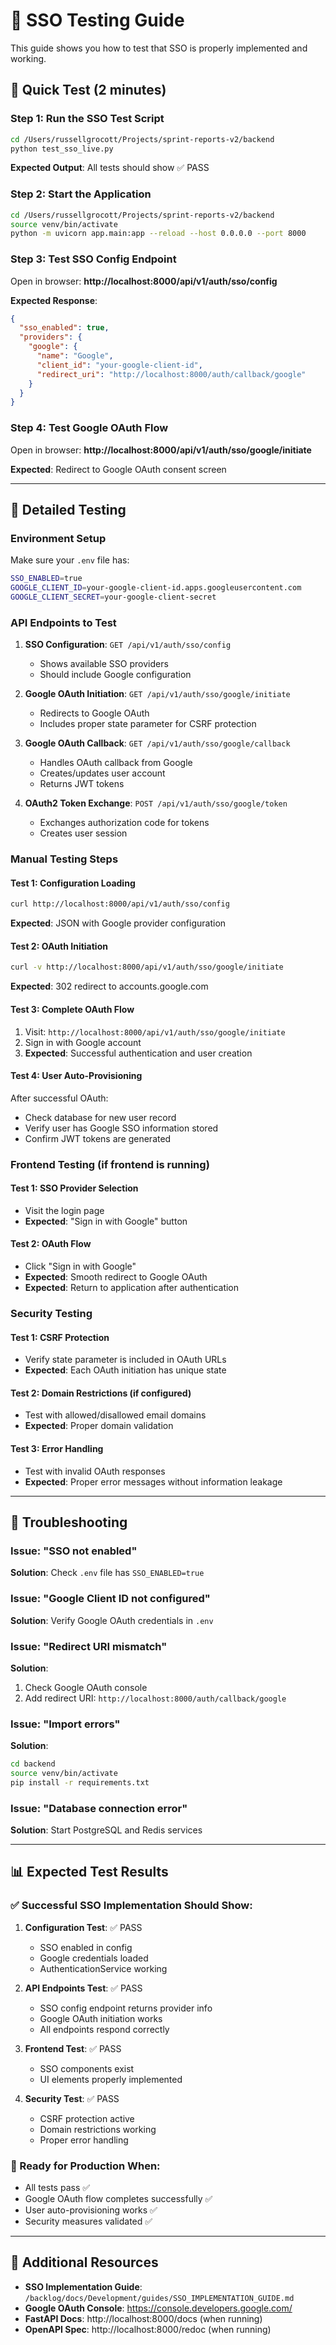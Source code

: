 # 🧪 SSO Testing Guide

This guide shows you how to test that SSO is properly implemented and working.

## 🚀 Quick Test (2 minutes)

### Step 1: Run the SSO Test Script
```bash
cd /Users/russellgrocott/Projects/sprint-reports-v2/backend
python test_sso_live.py
```

**Expected Output**: All tests should show ✅ PASS

### Step 2: Start the Application
```bash
cd /Users/russellgrocott/Projects/sprint-reports-v2/backend
source venv/bin/activate
python -m uvicorn app.main:app --reload --host 0.0.0.0 --port 8000
```

### Step 3: Test SSO Config Endpoint
Open in browser: **http://localhost:8000/api/v1/auth/sso/config**

**Expected Response**:
```json
{
  "sso_enabled": true,
  "providers": {
    "google": {
      "name": "Google",
      "client_id": "your-google-client-id",
      "redirect_uri": "http://localhost:8000/auth/callback/google"
    }
  }
}
```

### Step 4: Test Google OAuth Flow
Open in browser: **http://localhost:8000/api/v1/auth/sso/google/initiate**

**Expected**: Redirect to Google OAuth consent screen

---

## 🔧 Detailed Testing

### Environment Setup
Make sure your `.env` file has:
```bash
SSO_ENABLED=true
GOOGLE_CLIENT_ID=your-google-client-id.apps.googleusercontent.com
GOOGLE_CLIENT_SECRET=your-google-client-secret
```

### API Endpoints to Test

1. **SSO Configuration**: `GET /api/v1/auth/sso/config`
   - Shows available SSO providers
   - Should include Google configuration

2. **Google OAuth Initiation**: `GET /api/v1/auth/sso/google/initiate`
   - Redirects to Google OAuth
   - Includes proper state parameter for CSRF protection

3. **Google OAuth Callback**: `GET /api/v1/auth/sso/google/callback`
   - Handles OAuth callback from Google
   - Creates/updates user account
   - Returns JWT tokens

4. **OAuth2 Token Exchange**: `POST /api/v1/auth/sso/google/token`
   - Exchanges authorization code for tokens
   - Creates user session

### Manual Testing Steps

#### Test 1: Configuration Loading
```bash
curl http://localhost:8000/api/v1/auth/sso/config
```
**Expected**: JSON with Google provider configuration

#### Test 2: OAuth Initiation
```bash
curl -v http://localhost:8000/api/v1/auth/sso/google/initiate
```
**Expected**: 302 redirect to accounts.google.com

#### Test 3: Complete OAuth Flow
1. Visit: `http://localhost:8000/api/v1/auth/sso/google/initiate`
2. Sign in with Google account
3. **Expected**: Successful authentication and user creation

#### Test 4: User Auto-Provisioning
After successful OAuth:
- Check database for new user record
- Verify user has Google SSO information stored
- Confirm JWT tokens are generated

### Frontend Testing (if frontend is running)

#### Test 1: SSO Provider Selection
- Visit the login page
- **Expected**: "Sign in with Google" button

#### Test 2: OAuth Flow
- Click "Sign in with Google"
- **Expected**: Smooth redirect to Google OAuth
- **Expected**: Return to application after authentication

### Security Testing

#### Test 1: CSRF Protection
- Verify state parameter is included in OAuth URLs
- **Expected**: Each OAuth initiation has unique state

#### Test 2: Domain Restrictions (if configured)
- Test with allowed/disallowed email domains
- **Expected**: Proper domain validation

#### Test 3: Error Handling
- Test with invalid OAuth responses
- **Expected**: Proper error messages without information leakage

---

## 🐛 Troubleshooting

### Issue: "SSO not enabled"
**Solution**: Check `.env` file has `SSO_ENABLED=true`

### Issue: "Google Client ID not configured"
**Solution**: Verify Google OAuth credentials in `.env`

### Issue: "Redirect URI mismatch"
**Solution**: 
1. Check Google OAuth console
2. Add redirect URI: `http://localhost:8000/auth/callback/google`

### Issue: "Import errors"
**Solution**: 
```bash
cd backend
source venv/bin/activate
pip install -r requirements.txt
```

### Issue: "Database connection error"
**Solution**: Start PostgreSQL and Redis services

---

## 📊 Expected Test Results

### ✅ Successful SSO Implementation Should Show:

1. **Configuration Test**: ✅ PASS
   - SSO enabled in config
   - Google credentials loaded
   - AuthenticationService working

2. **API Endpoints Test**: ✅ PASS
   - SSO config endpoint returns provider info
   - Google OAuth initiation works
   - All endpoints respond correctly

3. **Frontend Test**: ✅ PASS
   - SSO components exist
   - UI elements properly implemented

4. **Security Test**: ✅ PASS
   - CSRF protection active
   - Domain restrictions working
   - Proper error handling

### 🎉 Ready for Production When:
- All tests pass ✅
- Google OAuth flow completes successfully ✅
- User auto-provisioning works ✅
- Security measures validated ✅

---

## 🔗 Additional Resources

- **SSO Implementation Guide**: `/backlog/docs/Development/guides/SSO_IMPLEMENTATION_GUIDE.md`
- **Google OAuth Console**: https://console.developers.google.com/
- **FastAPI Docs**: http://localhost:8000/docs (when running)
- **OpenAPI Spec**: http://localhost:8000/redoc (when running)